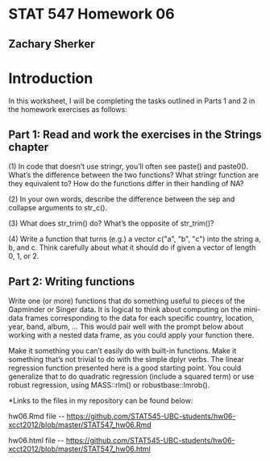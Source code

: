 # STAT 547 Homework 06
## Zachary Sherker

# Introduction

In this worksheet, I will be completing the tasks outlined in Parts 1 and 2 in the homework exercises as follows:

## Part 1: Read and work the exercises in the Strings chapter

(1) In code that doesn’t use stringr, you’ll often see paste() and paste0(). What’s the difference between the two functions? What stringr function are they equivalent to? How do the functions differ in their handling of NA?

(2) In your own words, describe the difference between the sep and collapse arguments to str_c().

(3) What does str_trim() do? What’s the opposite of str_trim()?

(4) Write a function that turns (e.g.) a vector c("a", "b", "c") into the string a, b, and c. Think carefully about what it should do if given a vector of length 0, 1, or 2.

## Part 2: Writing functions

  Write one (or more) functions that do something useful to pieces of the Gapminder or Singer data. It is logical to think about computing on the mini-data frames corresponding to the data for each specific country, location, year, band, album, … This would pair well with the prompt below about working with a nested data frame, as you could apply your function there.

  Make it something you can’t easily do with built-in functions. Make it something that’s not trivial to do with the simple dplyr verbs. The linear regression function presented here is a good starting point. You could generalize that to do quadratic regression (include a squared term) or use robust regression, using MASS::rlm() or robustbase::lmrob().

*Links to the files in my repository can be found below:

hw06.Rmd file -- https://github.com/STAT545-UBC-students/hw06-xcct2012/blob/master/STAT547_hw06.Rmd

hw06.html file -- https://github.com/STAT545-UBC-students/hw06-xcct2012/blob/master/STAT547_hw06.html
